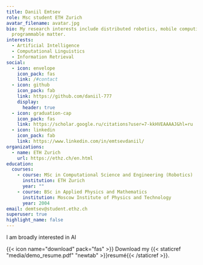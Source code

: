 ```yaml
---
title: Daniil Emtsev
role: Msc student ETH Zurich
avatar_filename: avatar.jpg
bio: My research interests include distributed robotics, mobile computing and
  programmable matter.
interests:
  - Artificial Intelligence
  - Computational Linguistics
  - Information Retrieval
social:
  - icon: envelope
    icon_pack: fas
    link: /#contact
  - icon: github
    icon_pack: fab
    link: https://github.com/daniil-777
    display:
      header: true
  - icon: graduation-cap
    icon_pack: fas
    link: https://scholar.google.ru/citations?user=7-kkHVEAAAAJ&hl=ru
  - icon: linkedin
    icon_pack: fab
    link: https://www.linkedin.com/in/emtsevdaniil/
organizations:
  - name: ETH Zurich
    url: https://ethz.ch/en.html
education:
  courses:
    - course: MSc in Computational Science and Engineering (Robotics)
      institution: ETH Zurich
      year: ""
    - course: BSc in Applied Physics and Mathematics
      institution: Moscow Institute of Physics and Technology
      year: 2004
email: demtsev@student.ethz.ch
superuser: true
highlight_name: false
---
```

I am broadly interested in AI

{{< icon name="download" pack="fas" >}} Download my {{< staticref "media/demo_resume.pdf" "newtab" >}}resumé{{< /staticref >}}.
